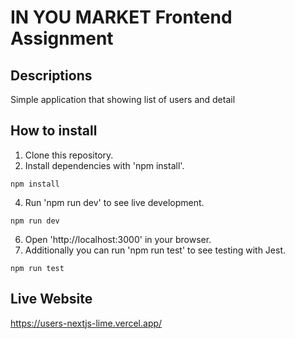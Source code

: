 # IN YOU MARKET Frontend Assignment

## Descriptions
Simple application that showing list of users and detail

## How to install
1. Clone this repository.
2. Install dependencies with 'npm install'.
```
npm install
```
4. Run 'npm run dev' to see live development.
```
npm run dev
```
6. Open 'http://localhost:3000' in your browser.
7. Additionally you can run 'npm run test' to see testing with Jest.
```
npm run test
```
## Live Website
https://users-nextjs-lime.vercel.app/
